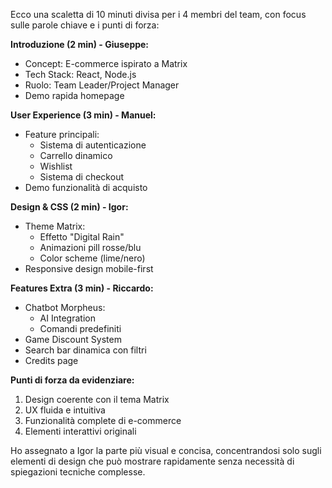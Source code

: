 Ecco una scaletta di 10 minuti divisa per i 4 membri del team, con focus sulle parole chiave e i punti di forza:

**Introduzione (2 min) - Giuseppe:**
- Concept: E-commerce ispirato a Matrix
- Tech Stack: React, Node.js
- Ruolo: Team Leader/Project Manager
- Demo rapida homepage

**User Experience (3 min) - Manuel:**
- Feature principali:
  - Sistema di autenticazione
  - Carrello dinamico
  - Wishlist
  - Sistema di checkout
- Demo funzionalità di acquisto

**Design & CSS (2 min) - Igor:**
- Theme Matrix:
  - Effetto "Digital Rain"
  - Animazioni pill rosse/blu
  - Color scheme (lime/nero)
- Responsive design mobile-first

**Features Extra (3 min) - Riccardo:**
- Chatbot Morpheus:
  - AI Integration
  - Comandi predefiniti
- Game Discount System
- Search bar dinamica con filtri
- Credits page

**Punti di forza da evidenziare:**
1. Design coerente con il tema Matrix
2. UX fluida e intuitiva
3. Funzionalità complete di e-commerce
4. Elementi interattivi originali

Ho assegnato a Igor la parte più visual e concisa, concentrandosi solo sugli elementi di design che può mostrare rapidamente senza necessità di spiegazioni tecniche complesse.
